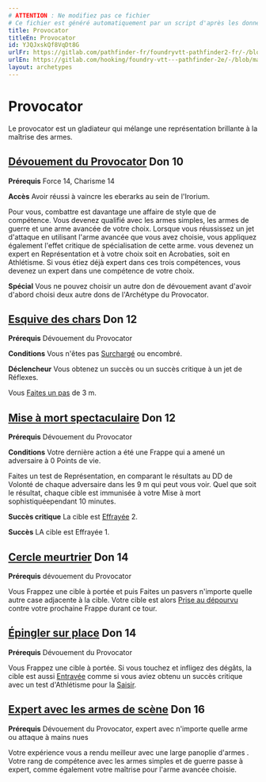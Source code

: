 ```yaml
---
# ATTENTION : Ne modifiez pas ce fichier
# Ce fichier est généré automatiquement par un script d'après les données du module Foundry VTT officiel et de sa traduction
title: Provocator
titleEn: Provocator
id: YJQJxskQf8VqDt8G
urlFr: https://gitlab.com/pathfinder-fr/foundryvtt-pathfinder2-fr/-/blob/master/data/archetypes/YJQJxskQf8VqDt8G.htm
urlEn: https://gitlab.com/hooking/foundry-vtt---pathfinder-2e/-/blob/master/packs/data/archetypes.db/provocator.json
layout: archetypes
---
```

# Provocator

Le provocator est un gladiateur qui mélange une représentation brillante à la maîtrise des armes.

## [ Dévouement du Provocator](../dons/dévouement-du-provocator.md) Don 10

**Prérequis** Force 14, Charisme 14

**Accès** Avoir réussi à vaincre les eberarks au sein de l'Irorium.

Pour vous, combattre est davantage une affaire de style que de compétence. Vous devenez qualifié avec les armes simples, les armes de guerre et une arme avancée de votre choix. Lorsque vous réussissez un jet d'attaque en utilisant l'arme avancée que vous avez choisie, vous appliquez également l'effet critique de spécialisation de cette arme. vous devenez un expert en Représentation et à votre choix soit en Acrobaties, soit en Athlétisme. Si vous étiez déjà expert dans ces trois compétences, vous devenez un expert dans une compétence de votre choix.

**Spécial** Vous ne pouvez choisir un autre don de dévouement avant d'avoir d'abord choisi deux autre dons de l'Archétype du Provocator.

## [Esquive des chars](../dons/esquive-des-chars.md) Don 12

**Prérequis** Dévouement du Provocator

**Conditions** Vous n'êtes pas [Surchargé](../conditions/surchargé.md) ou encombré.

**Déclencheur** Vous obtenez un succès ou un succès critique à un jet de Réflexes.

Vous [Faites un pas](../actions/faire-un-pas.md) de 3 m.

## [Mise à mort spectaculaire](../dons/mise-à-mort-spectaculaire.md) Don 12

**Prérequis** Dévouement du Provocator

**Conditions** Votre dernière action a été une Frappe qui a amené un adversaire à 0 Points de vie.

Faites un test de Représentation, en comparant le résultats au DD de Volonté de chaque adversaire dans les 9 m qui peut vous voir. Quel que soit le résultat, chaque cible est immunisée à votre Mise à mort sophistiquéependant 10 minutes.

**Succès critique** La cible est [Effrayée](../conditions/effrayé.md) 2.

**Succès** LA cible est Effrayée 1.

## [Cercle meurtrier](../dons/cercle-meurtrier.md) Don 14

**Prérequis** dévouement du Provocator

Vous Frappez une cible à portée et puis Faites un pasvers n'importe quelle autre case adjacente à la cible. Votre cible est alors [Prise au dépourvu](../conditions/pris-au-dépourvu.md) contre votre prochaine Frappe durant ce tour.

## [Épingler sur place](../dons/épingler-sur-place.md) Don 14

**Prérequis** Dévouement du Provocator

Vous Frappez une cible à portée. Si vous touchez et infligez des dégâts, la cible est aussi [Entravée](../conditions/entravé.md) comme si vous aviez obtenu un succès critique avec un test d'Athlétisme pour la [Saisir](../actions/saisir.md).

## [Expert avec les armes de scène](../dons/expert-avec-les-armes-de-scène.md) Don 16

**Prérequis** Dévouement du Provocator, expert avec n'importe quelle arme ou attaque à mains nues

Votre expérience vous a rendu meilleur avec une large panoplie d'armes . Votre rang de compétence avec les armes simples et de guerre passe à expert, comme également votre maîtrise pour l'arme avancée choisie.
